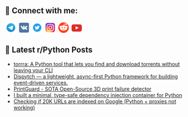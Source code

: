 ## 🔎 Connect with me:
[<img src="https://github.com/bullbesh/bullbesh/blob/main/images/Telegram.png" width="32" height="32" />](https://t.me/bullbesh)
[<img src="https://github.com/bullbesh/bullbesh/blob/main/images/VK.png" width="32" height="32" />](https://vk.com/bullbesh)
[<img src="https://github.com/bullbesh/bullbesh/blob/main/images/Twitter.png" width="32" height="32" />](https://twitter.com/bullbesh1)
[<img src="https://github.com/bullbesh/bullbesh/blob/main/images/Instagram.png" width="32" height="32" />](https://www.instagram.com/bullbesh)
[<img src="https://github.com/bullbesh/bullbesh/blob/main/images/Reddit.png" width="32" height="32" />](https://www.reddit.com/user/bullbesh)
[<img src="https://github.com/bullbesh/bullbesh/blob/main/images/YouTube.png" width="32" height="32" />](https://www.youtube.com/channel/UCtfjRs6uzgq5mfm8S06WTcg)

## 📕 Latest r/Python Posts
<!-- BLOG-POST-LIST:START -->
- [torrra: A Python tool that lets you find and download torrents without leaving your CLI](https://www.reddit.com/r/Python/comments/1lwark0/torrra_a_python_tool_that_lets_you_find_and/)
- [Dispytch — a lightweight, async-first Python framework for building event-driven services.](https://www.reddit.com/r/Python/comments/1lw9nw6/dispytch_a_lightweight_asyncfirst_python/)
- [PrintGuard - SOTA Open-Source 3D print failure detector](https://www.reddit.com/r/Python/comments/1lw89hq/printguard_sota_opensource_3d_print_failure/)
- [I built a minimal, type-safe dependency injection container for Python](https://www.reddit.com/r/Python/comments/1lw78pn/i_built_a_minimal_typesafe_dependency_injection/)
- [Checking if 20K URLs are indexed on Google &lpar;Python + proxies not working&rpar;](https://www.reddit.com/r/Python/comments/1lw710p/checking_if_20k_urls_are_indexed_on_google_python/)
<!-- BLOG-POST-LIST:END -->
